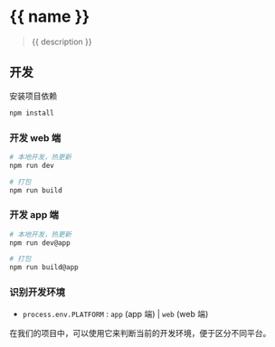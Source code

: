 # {{ name }}

> {{ description }}

## 开发

安装项目依赖
``` bash
npm install
```

### 开发 web 端

``` bash
# 本地开发，热更新
npm run dev

# 打包
npm run build
```

### 开发 app 端

``` bash
# 本地开发，热更新
npm run dev@app

# 打包
npm run build@app
```

### 识别开发环境

- `process.env.PLATFORM` : `app` (app 端) | `web` (web 端)

在我们的项目中，可以使用它来判断当前的开发环境，便于区分不同平台。
